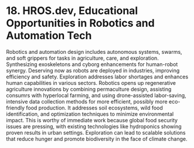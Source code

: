 # 18. HROS.dev, Educational Opportunities in Robotics and Automation Tech  
Robotics and automation design includes autonomous systems, swarms, and soft grippers for tasks in agriculture, care, and exploration. Synthesizing exoskeletons and cyborg enhancements for human-robot synergy. Deserving now as robots are deployed in industries, improving efficiency and safety. Exploration addresses labor shortages and enhances human capabilities in various sectors. Robotics opens up regenerative agriculture innovations by combining permaculture design, assisting consumrs with hyperlocal farming, and using drone-assisted labor-saving, intensive data collection methods for more efficient, possibly more eco-friendly food production. It addresses soil ecosystems, wild food identification, and optimization techniques to minimize environmental impact. This is worthy of immediate work because global food security issues are pressing, with existing technologies like hydroponics showing proven results in urban settings. Exploration can lead to scalable solutions that reduce hunger and promote biodiversity in the face of climate change.
